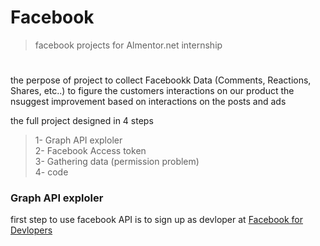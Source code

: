 # Facebook
> facebook projects for Almentor.net internship
#


the perpose of project to collect Facebookk Data (Comments, Reactions, Shares, etc..) to figure the customers interactions on our product 
the nsuggest improvement based on interactions on the posts and ads 

the full project designed in 4 steps

> 1- Graph API exploler <br>
> 2- Facebook Access token<br>
> 3- Gathering data (permission problem) <br>
> 4- code <br>

### Graph API exploler 
first step to use facebook API is to sign up as devloper at [Facebook for Devlopers](https://developers.facebook.com/)

